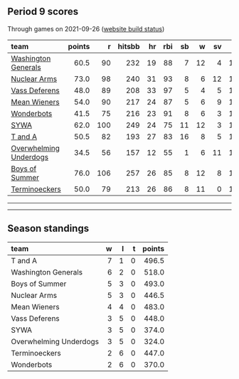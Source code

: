 

## Period 9 scores

Through games on 2021-09-26 ([website build status](https://github.com/brian-bot/pl-site/actions))


|team                                              | points|   r| hitsbb| hr| rbi| sb|  w| sv|  so|   era|  whip|
|:-------------------------------------------------|------:|---:|------:|--:|---:|--:|--:|--:|---:|-----:|-----:|
|[Washington Generals](./washingtongenerals)       |   60.5|  90|    232| 19|  88|  7| 12|  4| 115| 3.452| 1.134|
|[Nuclear Arms](./nucleararms)                     |   73.0|  98|    240| 31|  93|  8|  6| 12| 144| 3.898| 1.251|
|[Vass Deferens](./vassdeferens)                   |   48.0|  89|    208| 33|  97|  5|  4|  5| 114| 4.713| 1.234|
|[Mean Wieners](./meanwieners)                     |   54.0|  90|    217| 24|  87|  5|  6|  9| 128| 4.174| 1.202|
|[Wonderbots](./wonderbots)                        |   41.5|  75|    216| 23|  91|  8|  6|  3| 102| 4.735| 1.200|
|[SYWA](./sywa)                                    |   62.0| 100|    249| 24|  75| 11| 12|  3| 118| 3.335| 1.253|
|[T and A](./tanda)                                |   50.5|  82|    193| 27|  83| 16|  8|  5| 151| 4.962| 1.418|
|[Overwhelming Underdogs](./overwhelmingunderdogs) |   34.5|  56|    157| 12|  55|  1|  6| 11| 132| 4.130| 1.241|
|[Boys of Summer](./boysofsummer)                  |   76.0| 106|    257| 26|  85|  8| 12|  8| 116| 3.030| 1.152|
|[Terminoeckers](./terminoeckers)                  |   50.0|  79|    213| 26|  86|  8| 11|  0| 143| 3.692| 1.265|

* * *
* * *

## Season standings


|team                   |  w|  l|  t| points|
|:----------------------|--:|--:|--:|------:|
|T and A                |  7|  1|  0|  496.5|
|Washington Generals    |  6|  2|  0|  518.0|
|Boys of Summer         |  5|  3|  0|  493.0|
|Nuclear Arms           |  5|  3|  0|  446.5|
|Mean Wieners           |  4|  4|  0|  483.0|
|Vass Deferens          |  3|  5|  0|  448.0|
|SYWA                   |  3|  5|  0|  374.0|
|Overwhelming Underdogs |  3|  5|  0|  324.0|
|Terminoeckers          |  2|  6|  0|  447.0|
|Wonderbots             |  2|  6|  0|  370.0|


